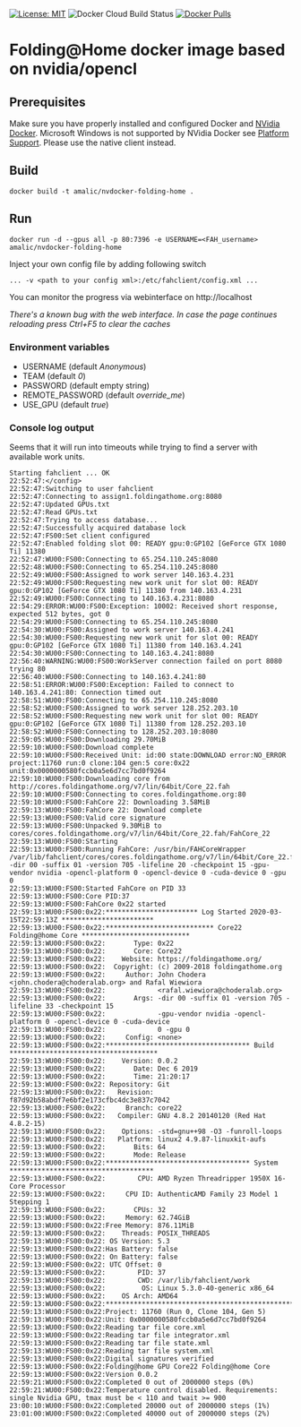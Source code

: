 [![License: MIT](https://img.shields.io/badge/License-MIT-yellow.svg)](https://github.com/amalic/Jupyterlab/blob/master/LICENSE)
![Docker Cloud Build Status](https://img.shields.io/docker/cloud/build/amalic/nvdocker-folding-home)
[![Docker Pulls](https://img.shields.io/docker/pulls/amalic/nvdocker-folding-home.svg)](https://hub.docker.com/r/amalic/nvdocker-folding-home/)

# Folding@Home docker image based on nvidia/opencl

## Prerequisites
Make sure you have properly installed and configured Docker and [NVidia Docker](https://github.com/NVIDIA/nvidia-docker). Microsoft Windows is not supported by NVidia Docker see [Platform Support](https://github.com/NVIDIA/nvidia-docker/wiki/Frequently-Asked-Questions#platform-support). Please use the native client instead.

## Build
```
docker build -t amalic/nvdocker-folding-home .
```

## Run
```
docker run -d --gpus all -p 80:7396 -e USERNAME=<FAH_username> amalic/nvdocker-folding-home
```
Inject your own config file by adding following switch 
```
... -v <path to your config xml>:/etc/fahclient/config.xml ...
```
You can monitor the progress via webinterface on http://localhost

*There's a known bug with the web interface. In case the page continues reloading press Ctrl+F5 to clear the caches*

### Environment variables
- USERNAME (default *Anonymous*)
- TEAM (default *0*)
- PASSWORD (default empty string)
- REMOTE_PASSWORD (default *override_me*)
- USE_GPU (default *true*)

### Console log output
Seems that it will run into timeouts while trying to find a server with available work units.
```
Starting fahclient ... OK
22:52:47:</config>
22:52:47:Switching to user fahclient
22:52:47:Connecting to assign1.foldingathome.org:8080
22:52:47:Updated GPUs.txt
22:52:47:Read GPUs.txt
22:52:47:Trying to access database...
22:52:47:Successfully acquired database lock
22:52:47:FS00:Set client configured
22:52:47:Enabled folding slot 00: READY gpu:0:GP102 [GeForce GTX 1080 Ti] 11380
22:52:47:WU00:FS00:Connecting to 65.254.110.245:8080
22:52:48:WU00:FS00:Connecting to 65.254.110.245:8080
22:52:49:WU00:FS00:Assigned to work server 140.163.4.231
22:52:49:WU00:FS00:Requesting new work unit for slot 00: READY gpu:0:GP102 [GeForce GTX 1080 Ti] 11380 from 140.163.4.231
22:52:49:WU00:FS00:Connecting to 140.163.4.231:8080
22:54:29:ERROR:WU00:FS00:Exception: 10002: Received short response, expected 512 bytes, got 0
22:54:29:WU00:FS00:Connecting to 65.254.110.245:8080
22:54:30:WU00:FS00:Assigned to work server 140.163.4.241
22:54:30:WU00:FS00:Requesting new work unit for slot 00: READY gpu:0:GP102 [GeForce GTX 1080 Ti] 11380 from 140.163.4.241
22:54:30:WU00:FS00:Connecting to 140.163.4.241:8080
22:56:40:WARNING:WU00:FS00:WorkServer connection failed on port 8080 trying 80
22:56:40:WU00:FS00:Connecting to 140.163.4.241:80
22:58:51:ERROR:WU00:FS00:Exception: Failed to connect to 140.163.4.241:80: Connection timed out
22:58:51:WU00:FS00:Connecting to 65.254.110.245:8080
22:58:52:WU00:FS00:Assigned to work server 128.252.203.10
22:58:52:WU00:FS00:Requesting new work unit for slot 00: READY gpu:0:GP102 [GeForce GTX 1080 Ti] 11380 from 128.252.203.10
22:58:52:WU00:FS00:Connecting to 128.252.203.10:8080
22:59:05:WU00:FS00:Downloading 29.70MiB
22:59:10:WU00:FS00:Download complete
22:59:10:WU00:FS00:Received Unit: id:00 state:DOWNLOAD error:NO_ERROR project:11760 run:0 clone:104 gen:5 core:0x22 unit:0x0000000580fccb0a5e6d7cc7bd0f9264
22:59:10:WU00:FS00:Downloading core from http://cores.foldingathome.org/v7/lin/64bit/Core_22.fah
22:59:10:WU00:FS00:Connecting to cores.foldingathome.org:80
22:59:10:WU00:FS00:FahCore 22: Downloading 3.58MiB
22:59:13:WU00:FS00:FahCore 22: Download complete
22:59:13:WU00:FS00:Valid core signature
22:59:13:WU00:FS00:Unpacked 9.30MiB to cores/cores.foldingathome.org/v7/lin/64bit/Core_22.fah/FahCore_22
22:59:13:WU00:FS00:Starting
22:59:13:WU00:FS00:Running FahCore: /usr/bin/FAHCoreWrapper /var/lib/fahclient/cores/cores.foldingathome.org/v7/lin/64bit/Core_22.fah/FahCore_22 -dir 00 -suffix 01 -version 705 -lifeline 20 -checkpoint 15 -gpu-vendor nvidia -opencl-platform 0 -opencl-device 0 -cuda-device 0 -gpu 0
22:59:13:WU00:FS00:Started FahCore on PID 33
22:59:13:WU00:FS00:Core PID:37
22:59:13:WU00:FS00:FahCore 0x22 started
22:59:13:WU00:FS00:0x22:*********************** Log Started 2020-03-15T22:59:13Z ***********************
22:59:13:WU00:FS00:0x22:*************************** Core22 Folding@home Core ***************************
22:59:13:WU00:FS00:0x22:       Type: 0x22
22:59:13:WU00:FS00:0x22:       Core: Core22
22:59:13:WU00:FS00:0x22:    Website: https://foldingathome.org/
22:59:13:WU00:FS00:0x22:  Copyright: (c) 2009-2018 foldingathome.org
22:59:13:WU00:FS00:0x22:     Author: John Chodera <john.chodera@choderalab.org> and Rafal Wiewiora
22:59:13:WU00:FS00:0x22:             <rafal.wiewiora@choderalab.org>
22:59:13:WU00:FS00:0x22:       Args: -dir 00 -suffix 01 -version 705 -lifeline 33 -checkpoint 15
22:59:13:WU00:FS00:0x22:             -gpu-vendor nvidia -opencl-platform 0 -opencl-device 0 -cuda-device
22:59:13:WU00:FS00:0x22:             0 -gpu 0
22:59:13:WU00:FS00:0x22:     Config: <none>
22:59:13:WU00:FS00:0x22:************************************ Build *************************************
22:59:13:WU00:FS00:0x22:    Version: 0.0.2
22:59:13:WU00:FS00:0x22:       Date: Dec 6 2019
22:59:13:WU00:FS00:0x22:       Time: 21:20:17
22:59:13:WU00:FS00:0x22: Repository: Git
22:59:13:WU00:FS00:0x22:   Revision: f87d92b58abdf7e6bf2e173cfbc4dc3e837c7042
22:59:13:WU00:FS00:0x22:     Branch: core22
22:59:13:WU00:FS00:0x22:   Compiler: GNU 4.8.2 20140120 (Red Hat 4.8.2-15)
22:59:13:WU00:FS00:0x22:    Options: -std=gnu++98 -O3 -funroll-loops
22:59:13:WU00:FS00:0x22:   Platform: linux2 4.9.87-linuxkit-aufs
22:59:13:WU00:FS00:0x22:       Bits: 64
22:59:13:WU00:FS00:0x22:       Mode: Release
22:59:13:WU00:FS00:0x22:************************************ System ************************************
22:59:13:WU00:FS00:0x22:        CPU: AMD Ryzen Threadripper 1950X 16-Core Processor
22:59:13:WU00:FS00:0x22:     CPU ID: AuthenticAMD Family 23 Model 1 Stepping 1
22:59:13:WU00:FS00:0x22:       CPUs: 32
22:59:13:WU00:FS00:0x22:     Memory: 62.74GiB
22:59:13:WU00:FS00:0x22:Free Memory: 876.11MiB
22:59:13:WU00:FS00:0x22:    Threads: POSIX_THREADS
22:59:13:WU00:FS00:0x22: OS Version: 5.3
22:59:13:WU00:FS00:0x22:Has Battery: false
22:59:13:WU00:FS00:0x22: On Battery: false
22:59:13:WU00:FS00:0x22: UTC Offset: 0
22:59:13:WU00:FS00:0x22:        PID: 37
22:59:13:WU00:FS00:0x22:        CWD: /var/lib/fahclient/work
22:59:13:WU00:FS00:0x22:         OS: Linux 5.3.0-40-generic x86_64
22:59:13:WU00:FS00:0x22:    OS Arch: AMD64
22:59:13:WU00:FS00:0x22:********************************************************************************
22:59:13:WU00:FS00:0x22:Project: 11760 (Run 0, Clone 104, Gen 5)
22:59:13:WU00:FS00:0x22:Unit: 0x0000000580fccb0a5e6d7cc7bd0f9264
22:59:13:WU00:FS00:0x22:Reading tar file core.xml
22:59:13:WU00:FS00:0x22:Reading tar file integrator.xml
22:59:13:WU00:FS00:0x22:Reading tar file state.xml
22:59:13:WU00:FS00:0x22:Reading tar file system.xml
22:59:13:WU00:FS00:0x22:Digital signatures verified
22:59:13:WU00:FS00:0x22:Folding@home GPU Core22 Folding@home Core
22:59:13:WU00:FS00:0x22:Version 0.0.2
22:59:21:WU00:FS00:0x22:Completed 0 out of 2000000 steps (0%)
22:59:21:WU00:FS00:0x22:Temperature control disabled. Requirements: single Nvidia GPU, tmax must be < 110 and twait >= 900
23:00:10:WU00:FS00:0x22:Completed 20000 out of 2000000 steps (1%)
23:01:00:WU00:FS00:0x22:Completed 40000 out of 2000000 steps (2%)
```
